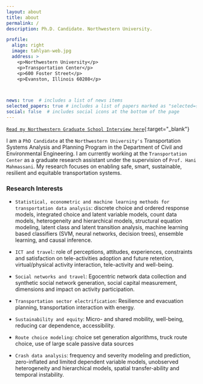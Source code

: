 ```yaml
---
layout: about
title: about
permalink: /
description: Ph.D. Candidate. Northwestern University.

profile:
  align: right
  image: tahlyan-web.jpg
  address: >
    <p>Northwestern University</p>
    <p>Transportation Center</p>
    <p>600 Foster Street</p>
    <p>Evanston, Illinois 60208</p>



news: true  # includes a list of news items
selected_papers: true # includes a list of papers marked as "selected={true}"
social: false  # includes social icons at the bottom of the page
---
```


[`Read my Northwestern Graduate School Interview here`](https://www.tgs.northwestern.edu/about/our-people/spotlight/divyakant-tahlyan.html){:target="_blank"}

I am a `PhD Candidate` at the `Northwestern University's` Transportation Systems Analysis and Planning Program in the Department of Civil and Environmental Engineering. I am currently working at the `Transportation Center` as a graduate research assistant under the supervision of `Prof. Hani Mahmassani`. My research focuses on enabling safe, smart, sustainable, resilient and equitable transportation systems.

### Research Interests

* `Statistical, econometric and machine learning methods for transportation data analysis`: discrete choice and ordered response models, integrated choice and latent variable models, count data models, heterogeneity and hierarchical models, structural equation modeling, latent class and latent transition analysis, machine learning based classifiers (SVM, neural networks, decision trees), ensemble learning, and causal inference.

* `ICT and travel`: role of perceptions, attitudes, experiences, constraints and satisfaction on tele-activities adoption and future retention, virtual/physical activity interaction, tele-activity and well-being.

* `Social networks and travel`: Egocentric network data collection and synthetic social network generation, social capital measurement, dimensions and impact on activity participation.

* `Transportation sector electrification`: Resilience and evacuation planning, transportation interaction with energy. 

* `Sustainability and equity`: Micro- and shared mobility, well-being, reducing car dependence, accessibility. 

* `Route choice modeling`: choice set generation algorithms, truck route choice, use of large scale passive data sources

* `Crash data analysis`: frequency and severity modeling and prediction, zero-inflated and limited dependent variable models, unobserved heterogeneity and hierarchical models, spatial transfer-ability and temporal instability.


